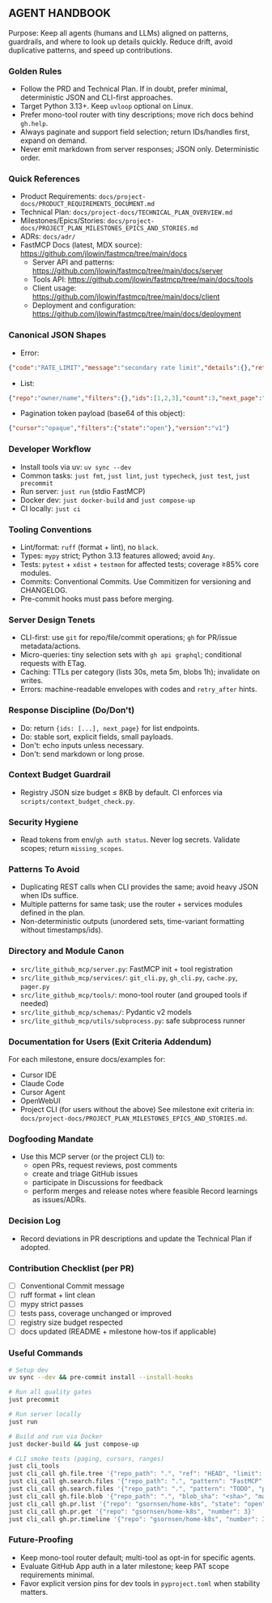 ## AGENT HANDBOOK

Purpose: Keep all agents (humans and LLMs) aligned on patterns, guardrails, and where to look up details quickly. Reduce drift, avoid duplicative patterns, and speed up contributions.

### Golden Rules
- Follow the PRD and Technical Plan. If in doubt, prefer minimal, deterministic JSON and CLI-first approaches.
- Target Python 3.13+. Keep `uvloop` optional on Linux.
- Prefer mono-tool router with tiny descriptions; move rich docs behind `gh.help`.
- Always paginate and support field selection; return IDs/handles first, expand on demand.
- Never emit markdown from server responses; JSON only. Deterministic order.

### Quick References
- Product Requirements: `docs/project-docs/PRODUCT_REQUIREMENTS_DOCUMENT.md`
- Technical Plan: `docs/project-docs/TECHNICAL_PLAN_OVERVIEW.md`
- Milestones/Epics/Stories: `docs/project-docs/PROJECT_PLAN_MILESTONES_EPICS_AND_STORIES.md`
- ADRs: `docs/adr/`
- FastMCP Docs (latest, MDX source): https://github.com/jlowin/fastmcp/tree/main/docs
  - Server API and patterns: https://github.com/jlowin/fastmcp/tree/main/docs/server
  - Tools API: https://github.com/jlowin/fastmcp/tree/main/docs/tools
  - Client usage: https://github.com/jlowin/fastmcp/tree/main/docs/client
  - Deployment and configuration: https://github.com/jlowin/fastmcp/tree/main/docs/deployment

### Canonical JSON Shapes
- Error:
```json
{"code":"RATE_LIMIT","message":"secondary rate limit","details":{},"retry_after":2.5}
```
- List:
```json
{"repo":"owner/name","filters":{},"ids":[1,2,3],"count":3,"next_page":"opaque"}
```
- Pagination token payload (base64 of this object):
```json
{"cursor":"opaque","filters":{"state":"open"},"version":"v1"}
```

### Developer Workflow
- Install tools via uv: `uv sync --dev`
- Common tasks: `just fmt`, `just lint`, `just typecheck`, `just test`, `just precommit`
- Run server: `just run` (stdio FastMCP)
- Docker dev: `just docker-build` and `just compose-up`
- CI locally: `just ci`

### Tooling Conventions
- Lint/format: `ruff` (format + lint), no `black`.
- Types: `mypy` strict; Python 3.13 features allowed; avoid `Any`.
- Tests: `pytest` + `xdist` + `testmon` for affected tests; coverage ≥85% core modules.
- Commits: Conventional Commits. Use Commitizen for versioning and CHANGELOG.
- Pre-commit hooks must pass before merging.

### Server Design Tenets
- CLI-first: use `git` for repo/file/commit operations; `gh` for PR/issue metadata/actions.
- Micro-queries: tiny selection sets with `gh api graphql`; conditional requests with ETag.
- Caching: TTLs per category (lists 30s, meta 5m, blobs 1h); invalidate on writes.
- Errors: machine-readable envelopes with codes and `retry_after` hints.

### Response Discipline (Do/Don't)
- Do: return `{ids: [...], next_page}` for list endpoints.
- Do: stable sort, explicit fields, small payloads.
- Don't: echo inputs unless necessary.
- Don't: send markdown or long prose.

### Context Budget Guardrail
- Registry JSON size budget ≤ 8KB by default. CI enforces via `scripts/context_budget_check.py`.

### Security Hygiene
- Read tokens from env/`gh auth status`. Never log secrets. Validate scopes; return `missing_scopes`.

### Patterns To Avoid
- Duplicating REST calls when CLI provides the same; avoid heavy JSON when IDs suffice.
- Multiple patterns for same task; use the router + services modules defined in the plan.
- Non-deterministic outputs (unordered sets, time-variant formatting without timestamps/ids).

### Directory and Module Canon
- `src/lite_github_mcp/server.py`: FastMCP init + tool registration
- `src/lite_github_mcp/services/`: `git_cli.py`, `gh_cli.py`, `cache.py`, `pager.py`
- `src/lite_github_mcp/tools/`: mono-tool router (and grouped tools if needed)
- `src/lite_github_mcp/schemas/`: Pydantic v2 models
- `src/lite_github_mcp/utils/subprocess.py`: safe subprocess runner

### Documentation for Users (Exit Criteria Addendum)
For each milestone, ensure docs/examples for:
- Cursor IDE
- Claude Code
- Cursor Agent
- OpenWebUI
- Project CLI (for users without the above)
See milestone exit criteria in: `docs/project-docs/PROJECT_PLAN_MILESTONES_EPICS_AND_STORIES.md`.

### Dogfooding Mandate
- Use this MCP server (or the project CLI) to:
  - open PRs, request reviews, post comments
  - create and triage GitHub issues
  - participate in Discussions for feedback
  - perform merges and release notes where feasible
Record learnings as issues/ADRs.

### Decision Log
- Record deviations in PR descriptions and update the Technical Plan if adopted.

### Contribution Checklist (per PR)
- [ ] Conventional Commit message
- [ ] ruff format + lint clean
- [ ] mypy strict passes
- [ ] tests pass, coverage unchanged or improved
- [ ] registry size budget respected
- [ ] docs updated (README + milestone how-tos if applicable)

### Useful Commands
```bash
# Setup dev
uv sync --dev && pre-commit install --install-hooks

# Run all quality gates
just precommit

# Run server locally
just run

# Build and run via Docker
just docker-build && just compose-up

# CLI smoke tests (paging, cursors, ranges)
just cli_tools
just cli_call gh.file.tree '{"repo_path": ".", "ref": "HEAD", "limit": 3}'
just cli_call gh.search.files '{"repo_path": ".", "pattern": "FastMCP", "limit": 2}'
just cli_call gh.search.files '{"repo_path": ".", "pattern": "TODO", "paths": ["src/", "docs/"]}'
just cli_call gh.file.blob '{"repo_path": ".", "blob_sha": "<sha>", "max_bytes": 128, "offset": 0}'
just cli_call gh.pr.list '{"repo": "gsornsen/home-k8s", "state": "open", "limit": 10}'
just cli_call gh.pr.get '{"repo": "gsornsen/home-k8s", "number": 3}'
just cli_call gh.pr.timeline '{"repo": "gsornsen/home-k8s", "number": 3, "limit": 5}'
```

### Future-Proofing
- Keep mono-tool router default; multi-tool as opt-in for specific agents.
- Evaluate GitHub App auth in a later milestone; keep PAT scope requirements minimal.
- Favor explicit version pins for dev tools in `pyproject.toml` when stability matters.
